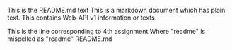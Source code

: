 This is the README.md text
This is a markdown document which has plain text.
This contains Web-API v1 information or texts.

This is the line corresponding to 4th assignment
Where "readme" is mispelled as "readme"
README.md